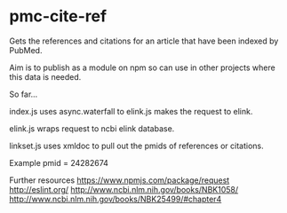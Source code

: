 # pmc-cite-ref

Gets the references and citations for an article that have been indexed by PubMed.

Aim is to publish as a module on npm so can use in other projects where this data is needed.

So far...

index.js uses async.waterfall to elink.js makes the request to elink. 

elink.js wraps request to ncbi elink database.

linkset.js uses xmldoc to pull out  the pmids of references or citations.

Example pmid = 24282674




Further resources
https://www.npmjs.com/package/request
http://eslint.org/
http://www.ncbi.nlm.nih.gov/books/NBK1058/
http://www.ncbi.nlm.nih.gov/books/NBK25499/#chapter4
